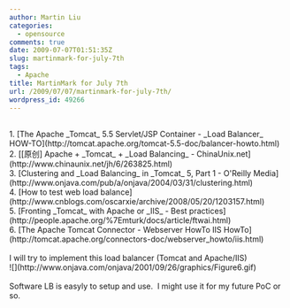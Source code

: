 ```yaml
---
author: Martin Liu
categories:
  - opensource
comments: true
date: 2009-07-07T01:51:35Z
slug: martinmark-for-july-7th
tags:
  - Apache
title: MartinMark for July 7th
url: /2009/07/07/martinmark-for-july-7th/
wordpress_id: 49266
---
```


<br />
  1. [The Apache _Tomcat_ 5.5 Servlet/JSP Container - _Load Balancer_ HOW-TO](http://tomcat.apache.org/tomcat-5.5-doc/balancer-howto.html)
<br />
  2. [[原创] Apache + _Tomcat_ + _Load Balancing_ - ChinaUnix.net](http://www.chinaunix.net/jh/6/263825.html)
<br />
  3. [Clustering and _Load Balancing_ in _Tomcat_ 5, Part 1 - O'Reilly Media](http://www.onjava.com/pub/a/onjava/2004/03/31/clustering.html)
<br />
  4. [How to test web load balance](http://www.cnblogs.com/oscarxie/archive/2008/05/20/1203157.html)
<br />
  5. [Fronting _Tomcat_ with Apache or _IIS_ - Best practices](http://people.apache.org/%7Emturk/docs/article/ftwai.html)
<br />
  6. [The Apache Tomcat Connector - Webserver HowTo IIS HowTo](http://tomcat.apache.org/connectors-doc/webserver_howto/iis.html)
<br /><br />I will try to implement this load balancer (Tomcat and Apache/IIS)<br />![](http://www.onjava.com/onjava/2001/09/26/graphics/Figure6.gif)<br /><br />Software LB is easyly to setup and use.  I might use it for my future PoC or so.
